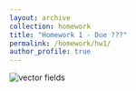 ```yaml
---
layout: archive
collection: homework
title: "Homework 1 - Due ???"
permalink: /homework/hw1/
author_profile: true
---
```

![vector fields](../../images/hw1-divcurlfields.png "vector fields") 
